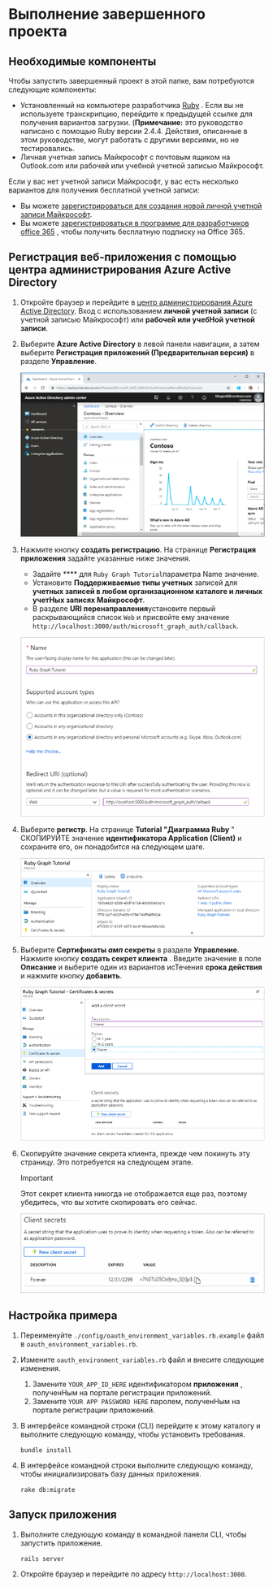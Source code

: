 # <a name="how-to-run-the-completed-project"></a>Выполнение завершенного проекта

## <a name="prerequisites"></a>Необходимые компоненты

Чтобы запустить завершенный проект в этой папке, вам потребуются следующие компоненты:

- Установленный на компьютере разработчика [Ruby](https://www.ruby-lang.org/en/downloads/) . Если вы не используете транскрипцию, перейдите к предыдущей ссылке для получения вариантов загрузки. (**Примечание:** это руководство написано с помощью Ruby версии 2.4.4. Действия, описанные в этом руководстве, могут работать с другими версиями, но не тестировались.
- Личная учетная запись Майкрософт с почтовым ящиком на Outlook.com или рабочей или учебной учетной записью Майкрософт.

Если у вас нет учетной записи Майкрософт, у вас есть несколько вариантов для получения бесплатной учетной записи:

- Вы можете [зарегистрироваться для создания новой личной учетной записи Майкрософт](https://signup.live.com/signup?wa=wsignin1.0&rpsnv=12&ct=1454618383&rver=6.4.6456.0&wp=MBI_SSL_SHARED&wreply=https://mail.live.com/default.aspx&id=64855&cbcxt=mai&bk=1454618383&uiflavor=web&uaid=b213a65b4fdc484382b6622b3ecaa547&mkt=E-US&lc=1033&lic=1).
- Вы можете [зарегистрироваться в программе для разработчиков office 365](https://developer.microsoft.com/office/dev-program) , чтобы получить бесплатную подписку на Office 365.

## <a name="register-a-web-application-with-the-azure-active-directory-admin-center"></a>Регистрация веб-приложения с помощью центра администрирования Azure Active Directory

1. Откройте браузер и перейдите в [центр администрирования Azure Active Directory](https://aad.portal.azure.com). Вход с использованием **личной учетной записи** (с учетной записью Майкрософт) или **рабочей или учебНой учетной записи**.

1. Выберите **Azure Active Directory** в левой панели навигации, а затем выберите **Регистрация приложений (Предварительная версия)** в разделе **Управление**.

    ![Снимок экрана с регистрациями приложений ](/tutorial/images/aad-portal-app-registrations.png)

1. Нажмите кнопку **создать регистрацию**. На странице **Регистрация приложения** задайте указанные ниже значения.

    - Задайте **** для `Ruby Graph Tutorial`параметра Name значение.
    - Установите **Поддерживаемые типы учетных** записей для **учетных записей в любом организационном каталоге и личных учетНых записях Майкрософт**.
    - В разделе **URI перенаправления**установите первый раскрывающийся список `Web` и присвойте ему значение `http://localhost:3000/auth/microsoft_graph_auth/callback`.

    ![Снимок страницы "регистрация приложения"](/tutorial/images/aad-register-an-app.png)

1. Выберите **регистр**. На странице **Tutorial "Диаграмма Ruby** " СКОПИРУЙТЕ значение **идентификатора Application (Client)** и сохраните его, он понадобится на следующем шаге.

    ![Снимок экрана с ИДЕНТИФИКАТОРом приложения для новой регистрации приложения](/tutorial/images/aad-application-id.png)

1. Выберите **Сертификаты _амп_ секреты** в разделе **Управление**. Нажмите кнопку **создать секрет клиента** . Введите значение в поле **Описание** и выберите один из вариантов исТечения **срока действия** и нажмите кнопку **добавить**.

    ![Снимок экрана: диалоговое окно добавления секрета клиента](/tutorial/images/aad-new-client-secret.png)

1. Скопируйте значение секрета клиента, прежде чем покинуть эту страницу. Это потребуется на следующем этапе.

    > [!IMPORTANT]
    > Этот секрет клиента никогда не отображается еще раз, поэтому убедитесь, что вы хотите скопировать его сейчас.

    ![Снимок экрана с недавно добавленным секретом клиента](/tutorial/images/aad-copy-client-secret.png)

## <a name="configure-the-sample"></a>Настройка примера

1. Переименуйте `./config/oauth_environment_variables.rb.example` файл в `oauth_environment_variables.rb`.
1. Измените `oauth_environment_variables.rb` файл и внесите следующие изменения.
    1. Замените `YOUR_APP_ID_HERE` идентификатором **приложения** , полученНым на портале регистрации приложений.
    1. Замените `YOUR APP PASSWORD HERE` паролем, полученНым на портале регистрации приложений.
1. В интерфейсе командной строки (CLI) перейдите к этому каталогу и выполните следующую команду, чтобы установить требования.

    ```Shell
    bundle install
    ```

1. В интерфейсе командной строки выполните следующую команду, чтобы инициализировать базу данных приложения.

    ```Shell
    rake db:migrate
    ```

## <a name="run-the-sample"></a>Запуск приложения

1. Выполните следующую команду в командной панели CLI, чтобы запустить приложение.

    ```Shell
    rails server
    ```

1. Откройте браузер и перейдите по адресу `http://localhost:3000`.